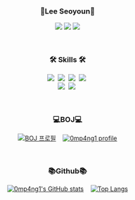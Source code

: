 <!--
**0mp4ng1/0mp4ng1** is a ✨ _special_ ✨ repository because its `README.md` (this file) appears on your GitHub profile.

Here are some ideas to get you started:

- 🔭 I’m currently working on ...
- 🌱 I’m currently learning ...
- 👯 I’m looking to collaborate on ...
- 🤔 I’m looking for help with ...
- 💬 Ask me about ...
- 📫 How to reach me: ...
- 😄 Pronouns: ...
- ⚡ Fun fact: ...
-->

<h3 align="center">🌱Lee Seoyoun🌱</h3>

<p align="center">
<a href="mailto:seoyoun059@gmail.com" target="_blank"><img src="https://img.shields.io/badge/Gmail-EA4335?style=flat-square&logo=Gmail&logoColor=white"/></a>
<a href="https://github.com/0mp4ng1" target="_blank"><img src="https://img.shields.io/badge/github-181717?style=flat-square&logo=github&logoColor=white"/></a>
<a href="https://www.instagram.com/0mp4ng1/" target="_blank"><img src="https://img.shields.io/badge/Instagram-E4405F?style=flat-square&logo=Instagram&logoColor=white"/></a>
</p>
<br>

<h3 align="center">🛠️ Skills 🛠️</h3>
<p align="center">
  <img src="https://img.shields.io/badge/C-A8B9CC?style=flat-square&logo=C&logoColor=white"/></a>&nbsp
  <img src="https://img.shields.io/badge/C++-00599C?style=flat-square&logo=C%2B%2B&logoColor=white"/></a>&nbsp
  <img src="https://img.shields.io/badge/Python-3766AB?style=flat-square&logo=Python&logoColor=white"/></a>&nbsp
  <img src="https://img.shields.io/badge/Java-007396?style=flat-square&logo=Java&logoColor=white"/></a>&nbsp
  <br>
  <img src="https://img.shields.io/badge/Django-092E20?style=flat-square&logo=Django&logoColor=white"/></a>&nbsp
  <img src="https://img.shields.io/badge/Mysql-E6B91E?style=flat-square&logo=MySql&logoColor=white"/></a>&nbsp
</p>
<br>

<h3 align="center"> 💻BOJ💻 </h3>

<center>

[![BOJ
프로필](http://mazassumnida.wtf/api/v2/generate_badge?boj=0mp4ng1)](https://icpc.me/0mp4ng1)&nbsp;&nbsp;&nbsp;&nbsp;[![0mp4ng1 profile](http://mazandi.herokuapp.com/api?handle=0mp4ng1)](https://solved.ac/0mp4ng1)
 </center>

 <br>

<h3 align="center"> 📚Github📚 </h3>

<center>

[![0mp4ng1's GitHub stats](https://github-readme-stats.vercel.app/api?username=0mp4ng1)](https://github.com/0mp4ng1/github-readme-stats)&nbsp;&nbsp;&nbsp;&nbsp;[![Top Langs](https://github-readme-stats.vercel.app/api/top-langs/?username=0mp4ng1&layout=compact)](https://github.com/0mp4ng1/github-readme-stats)

</center>
